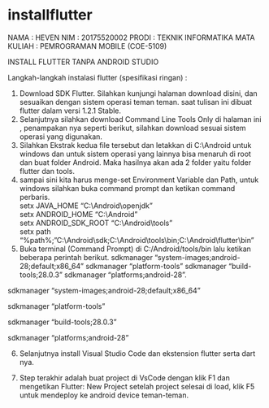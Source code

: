 # installflutter
NAMA : HEVEN
NIM : 20175520002
PRODI : TEKNIK INFORMATIKA
MATA KULIAH : PEMROGRAMAN MOBILE (COE-5109)

INSTALL FLUTTER TANPA ANDROID STUDIO <br>

Langkah-langkah instalasi flutter (spesifikasi ringan) : <br>
1. Download SDK Flutter. Silahkan kunjungi halaman download disini, dan sesuaikan dengan sistem operasi teman teman. saat tulisan ini dibuat flutter dalam versi 1.2.1 Stable. <br>
2. Selanjutnya silahkan download Command Line Tools Only di halaman ini , penampakan nya seperti berikut, silahkan download sesuai sistem operasi yang digunakan.<br>
3. Silahkan Ekstrak kedua file tersebut dan letakkan di C:\Android untuk windows dan untuk sistem operasi yang lainnya bisa menaruh di root dan buat folder Android. Maka hasilnya akan ada 2 folder yaitu folder flutter dan tools.<br>
4. sampai sini kita harus menge-set Environment Variable dan Path, untuk windows silahkan buka command prompt dan ketikan command perbaris. <br>
  setx JAVA_HOME “C:\Android\openjdk” <br>
  setx ANDROID_HOME “C:\Android” <br>
  setx ANDROID_SDK_ROOT “C:\Android\tools” <br> 
  setx path “%path%;”C:\Android\sdk;C:\Android\tools\bin;C:\Android\flutter\bin” <br>
5. Buka terminal (Command Prompt) di C:/Android/tools/bin lalu ketikan beberapa perintah berikut. sdkmanager “system-images;android-28;default;x86_64” sdkmanager “platform-tools” sdkmanager “build-tools;28.0.3” sdkmanager “platforms;android-28”.<br>

sdkmanager “system-images;android-28;default;x86_64”
 


sdkmanager “platform-tools”
 


sdkmanager “build-tools;28.0.3”
 


sdkmanager “platforms;android-28”
 




6. Selanjutnya install Visual Studio Code dan ekstension flutter serta dart nya.<br>

 

7. Step terakhir adalah buat project di VsCode dengan klik F1 dan mengetikan Flutter: New Project setelah project selesai di load, klik F5 untuk mendeploy ke android device teman-teman.<br>


